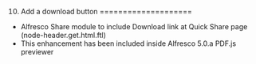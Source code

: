 10. Add a download button
====================

* Alfresco Share module to include Download link at Quick Share page (node-header.get.html.ftl)
* This enhancement has been included inside Alfresco 5.0.a PDF.js previewer